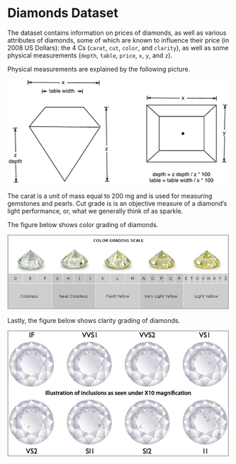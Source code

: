 # Diamonds Dataset
The dataset contains information on prices of diamonds, as well as various attributes of diamonds, some of which are known to influence their price (in 2008 US Dollars): the 4 Cs (`carat`, `cut`, `color`, and `clarity`), as well as some physical measurements (`depth`, `table`, `price`, `x`, `y`, and `z`). 

Physical measurements are explained by the following picture.

![Diamond measures](_md-images/diamonds-1.png)

The carat is a unit of mass equal to 200 mg and is used for measuring gemstones and pearls. Cut grade is is an objective measure of a diamond’s light performance, or, what we generally think of as sparkle.

The figure below shows color grading of diamonds.

![Diamond colors](_md-images/diamonds-2.png)

Lastly, the figure below shows clarity grading of diamonds.

![Diamond clarity](_md-images/diamonds-3.png)
